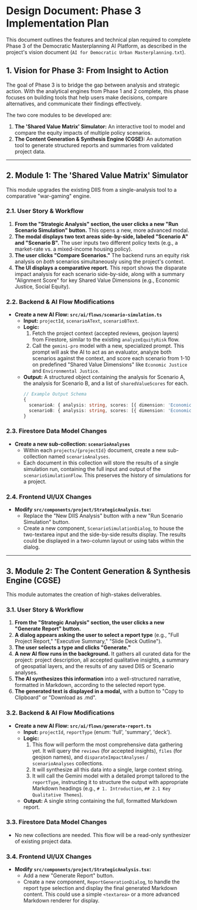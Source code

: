 # Design Document: Phase 3 Implementation Plan

This document outlines the features and technical plan required to complete Phase 3 of the Democratic Masterplanning AI Platform, as described in the project's vision document (`AI for Democratic Urban Masterplanning.txt`).

## 1. Vision for Phase 3: From Insight to Action

The goal of Phase 3 is to bridge the gap between analysis and strategic action. With the analytical engines from Phase 1 and 2 complete, this phase focuses on building tools that help users make decisions, compare alternatives, and communicate their findings effectively.

The two core modules to be developed are:
1.  **The 'Shared Value Matrix' Simulator:** An interactive tool to model and compare the equity impacts of multiple policy scenarios.
2.  **The Content Generation & Synthesis Engine (CGSE):** An automation tool to generate structured reports and summaries from validated project data.

---

## 2. Module 1: The 'Shared Value Matrix' Simulator

This module upgrades the existing DIIS from a single-analysis tool to a comparative "war-gaming" engine.

### 2.1. User Story & Workflow

1.  **From the "Strategic Analysis" section, the user clicks a new "Run Scenario Simulation" button.** This opens a new, more advanced modal.
2.  **The modal displays two text areas side-by-side, labeled "Scenario A" and "Scenario B".** The user inputs two different policy texts (e.g., a market-rate vs. a mixed-income housing policy).
3.  **The user clicks "Compare Scenarios."** The backend runs an equity risk analysis on *both* scenarios simultaneously using the project's context.
4.  **The UI displays a comparative report.** This report shows the disparate impact analysis for each scenario side-by-side, along with a summary "Alignment Score" for key Shared Value Dimensions (e.g., Economic Justice, Social Equity).

### 2.2. Backend & AI Flow Modifications

*   **Create a new AI Flow: `src/ai/flows/scenario-simulation.ts`**
    *   **Input:** `projectId`, `scenarioAText`, `scenarioBText`.
    *   **Logic:**
        1.  Fetch the project context (accepted reviews, geojson layers) from Firestore, similar to the existing `analyzeEquityRisk` flow.
        2.  Call the `gemini-pro` model with a new, specialized prompt. This prompt will ask the AI to act as an evaluator, analyze both scenarios against the context, and score each scenario from 1-10 on predefined "Shared Value Dimensions" like `Economic Justice` and `Environmental Justice`.
    *   **Output:** A structured object containing the analysis for Scenario A, the analysis for Scenario B, and a list of `sharedValueScores` for each.
        ```typescript
        // Example Output Schema
        {
          scenarioA: { analysis: string, scores: [{ dimension: 'Economic Justice', score: 3 }, ...] },
          scenarioB: { analysis: string, scores: [{ dimension: 'Economic Justice', score: 8 }, ...] }
        }
        ```

### 2.3. Firestore Data Model Changes

*   **Create a new sub-collection: `scenarioAnalyses`**
    *   Within each `projects/{projectId}` document, create a new sub-collection named `scenarioAnalyses`.
    *   Each document in this collection will store the results of a single simulation run, containing the full input and output of the `scenarioSimulationFlow`. This preserves the history of simulations for a project.

### 2.4. Frontend UI/UX Changes

*   **Modify `src/components/project/StrategicAnalysis.tsx`:**
    *   Replace the "New DIIS Analysis" button with a new "Run Scenario Simulation" button.
    *   Create a new component, `ScenarioSimulationDialog`, to house the two-textarea input and the side-by-side results display. The results could be displayed in a two-column layout or using tabs within the dialog.

---

## 3. Module 2: The Content Generation & Synthesis Engine (CGSE)

This module automates the creation of high-stakes deliverables.

### 3.1. User Story & Workflow

1.  **From the "Strategic Analysis" section, the user clicks a new "Generate Report" button.**
2.  **A dialog appears asking the user to select a report type** (e.g., "Full Project Report," "Executive Summary," "Slide Deck Outline").
3.  **The user selects a type and clicks "Generate."**
4.  **A new AI flow runs in the background.** It gathers all curated data for the project: project description, all accepted qualitative insights, a summary of geospatial layers, and the results of any saved DIIS or Scenario analyses.
5.  **The AI synthesizes this information** into a well-structured narrative, formatted in Markdown, according to the selected report type.
6.  **The generated text is displayed in a modal,** with a button to "Copy to Clipboard" or "Download as .md".

### 3.2. Backend & AI Flow Modifications

*   **Create a new AI Flow: `src/ai/flows/generate-report.ts`**
    *   **Input:** `projectId`, `reportType` (enum: 'full', 'summary', 'deck').
    *   **Logic:**
        1.  This flow will perform the most comprehensive data gathering yet. It will query the `reviews` (for accepted insights), `files` (for geojson names), and `disparateImpactAnalyses` / `scenarioAnalyses` collections.
        2.  It will synthesize all this data into a single, large context string.
        3.  It will call the Gemini model with a detailed prompt tailored to the `reportType`, instructing it to structure the output with appropriate Markdown headings (e.g., `# 1. Introduction`, `## 2.1 Key Qualitative Themes`).
    *   **Output:** A single string containing the full, formatted Markdown report.

### 3.3. Firestore Data Model Changes

*   No new collections are needed. This flow will be a read-only synthesizer of existing project data.

### 3.4. Frontend UI/UX Changes

*   **Modify `src/components/project/StrategicAnalysis.tsx`:**
    *   Add a new "Generate Report" button.
    *   Create a new component, `ReportGenerationDialog`, to handle the report type selection and display the final generated Markdown content. This could use a simple `<textarea>` or a more advanced Markdown renderer for display.
